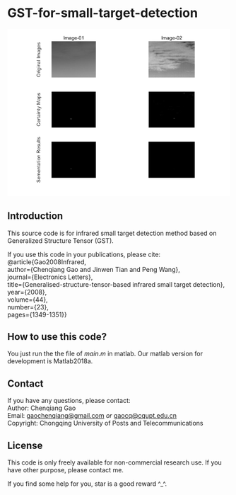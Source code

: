 # GST-for-small-target-detection
![avatar](./doc/result.png)
## Introduction

This source code  is for infrared small target detection method based on  Generalized Structure Tensor (GST).


If you use this code in your publications, please cite:   
@article{Gao2008Infrared,   
author={Chenqiang Gao and Jinwen Tian and Peng Wang},    
journal={Electronics Letters},   
title={Generalised-structure-tensor-based infrared small target detection},   
year={2008},   
volume={44},   
number={23},   
pages={1349-1351}}  
 
## How to use this code?
You just run the the file of *main.m* in matlab. Our matlab version for development is Matlab2018a. 

## Contact
If you have any questions, please contact:  
Author: Chenqiang Gao  
Email: gaochenqiang@gmail.com *or* gaocq@cqupt.edu.cn  
Copyright: Chongqing University of Posts and Telecommunications  
## License
This code is only freely available for non-commercial research use. If you have other purpose, please contact me.

If you find some help for you, star is a good reward ^_^. 